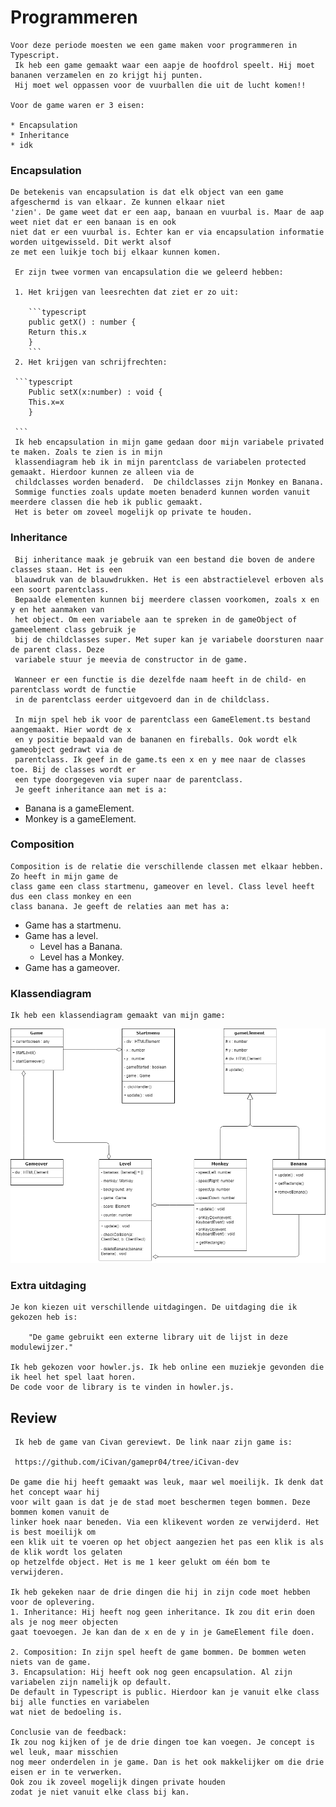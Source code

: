 # Programmeren

    Voor deze periode moesten we een game maken voor programmeren in Typescript.
     Ik heb een game gemaakt waar een aapje de hoofdrol speelt. Hij moet bananen verzamelen en zo krijgt hij punten. 
     Hij moet wel oppassen voor de vuurballen die uit de lucht komen!!

    Voor de game waren er 3 eisen:

    * Encapsulation
    * Inheritance
    * idk

   ### Encapsulation

    De betekenis van encapsulation is dat elk object van een game afgeschermd is van elkaar. Ze kunnen elkaar niet
    'zien'. De game weet dat er een aap, banaan en vuurbal is. Maar de aap weet niet dat er een banaan is en ook 
    niet dat er een vuurbal is. Echter kan er via encapsulation informatie worden uitgewisseld. Dit werkt alsof 
    ze met een luikje toch bij elkaar kunnen komen.

     Er zijn twee vormen van encapsulation die we geleerd hebben:

     1. Het krijgen van leesrechten dat ziet er zo uit:

        ```typescript
        public getX() : number {
		Return this.x
        } 
        ```
     2. Het krijgen van schrijfrechten:

     ```typescript
        Public setX(x:number) : void {
        This.x=x
        } 

     ```
     Ik heb encapsulation in mijn game gedaan door mijn variabele privated te maken. Zoals te zien is in mijn
     klassendiagram heb ik in mijn parentclass de variabelen protected gemaakt. Hierdoor kunnen ze alleen via de
     childclasses worden benaderd.  De childclasses zijn Monkey en Banana.
     Sommige functies zoals update moeten benaderd kunnen worden vanuit meerdere classen die heb ik public gemaakt.
     Het is beter om zoveel mogelijk op private te houden. 

 ### Inheritance

     Bij inheritance maak je gebruik van een bestand die boven de andere classes staan. Het is een
     blauwdruk van de blauwdrukken. Het is een abstractielevel erboven als een soort parentclass. 
     Bepaalde elementen kunnen bij meerdere classen voorkomen, zoals x en y en het aanmaken van 
     het object. Om een variabele aan te spreken in de gameObject of gameelement class gebruik je 
     bij de childclasses super. Met super kan je variabele doorsturen naar de parent class. Deze 
     variabele stuur je meevia de constructor in de game.

     Wanneer er een functie is die dezelfde naam heeft in de child- en parentclass wordt de functie
     in de parentclass eerder uitgevoerd dan in de childclass.

     In mijn spel heb ik voor de parentclass een GameElement.ts bestand aangemaakt. Hier wordt de x 
     en y positie bepaald van de bananen en fireballs. Ook wordt elk gameobject gedrawt via de
     parentclass. Ik geef in de game.ts een x en y mee naar de classes toe. Bij de classes wordt er
     een type doorgegeven via super naar de parentclass.
     Je geeft inheritance aan met is a:

*   Banana is a gameElement.
*   Monkey is a gameElement.

### Composition

    Composition is de relatie die verschillende classen met elkaar hebben. Zo heeft in mijn game de
    class game een class startmenu, gameover en level. Class level heeft dus een class monkey en een
    class banana. Je geeft de relaties aan met has a:

*   Game has a startmenu. 
*   Game has a level.
    * Level has a Banana.
    * Level has a Monkey.
*   Game has a gameover.

### Klassendiagram

    Ik heb een klassendiagram gemaakt van mijn game:

![alt text](assets/classDiagram.png)

### Extra uitdaging

    Je kon kiezen uit verschillende uitdagingen. De uitdaging die ik gekozen heb is: 

        "De game gebruikt een externe library uit de lijst in deze modulewijzer."
    
    Ik heb gekozen voor howler.js. Ik heb online een muziekje gevonden die ik heel het spel laat horen.
    De code voor de library is te vinden in howler.js.

   ## Review

     Ik heb de game van Civan gereviewt. De link naar zijn game is:

     https://github.com/iCivan/gamepr04/tree/iCivan-dev

    De game die hij heeft gemaakt was leuk, maar wel moeilijk. Ik denk dat het concept waar hij 
    voor wilt gaan is dat je de stad moet beschermen tegen bommen. Deze bommen komen vanuit de
    linker hoek naar beneden. Via een klikevent worden ze verwijderd. Het is best moeilijk om 
    een klik uit te voeren op het object aangezien het pas een klik is als de klik wordt los gelaten
    op hetzelfde object. Het is me 1 keer gelukt om één bom te verwijderen.

    Ik heb gekeken naar de drie dingen die hij in zijn code moet hebben voor de oplevering.
    1. Inheritance: Hij heeft nog geen inheritance. Ik zou dit erin doen als je nog meer objecten
    gaat toevoegen. Je kan dan de x en de y in je GameElement file doen.

    2. Composition: In zijn spel heeft de game bommen. De bommen weten niets van de game.
    3. Encapsulation: Hij heeft ook nog geen encapsulation. Al zijn variabelen zijn namelijk op default.
    De default in Typescript is public. Hierdoor kan je vanuit elke class bij alle functies en variabelen
    wat niet de bedoeling is.

    Conclusie van de feedback:
    Ik zou nog kijken of je de drie dingen toe kan voegen. Je concept is wel leuk, maar misschien
    nog meer onderdelen in je game. Dan is het ook makkelijker om die drie eisen er in te verwerken. 
    Ook zou ik zoveel mogelijk dingen private houden 
    zodat je niet vanuit elke class bij kan.
